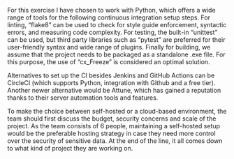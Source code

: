 For this exercise I have chosen to work with Python, which offers a wide range of tools for the following continuous integration setup steps. For linting, “flake8” can be used to check for style guide enforcement, syntactic errors, and measuring code complexity. For testing, the built-in “unittest” can be used, but third party libraries such as “pytest” are preferred for their user-friendly syntax and wide range of plugins. Finally for building, we assume that the project needs to be packaged as a standalone .exe file. For this purpose, the use of “cx_Freeze” is considered an optimal solution.

Alternatives to set up the CI besides Jenkins and GitHub Actions can be CircleCI (which supports Python, integration with Github and a free tier). Another newer alternative would be Attune, which has gained a reputation thanks to their server automation tools and features.

To make the choice between self-hosted or a cloud-based environment, the team should first discuss the budget, security concerns and scale of the project. As the team consists of 6 people, maintaining a self-hosted setup would be the preferable hosting strategy in case they need more control over the security of sensitive data. At the end of the line, it all comes down to what kind of project they are working on. 
